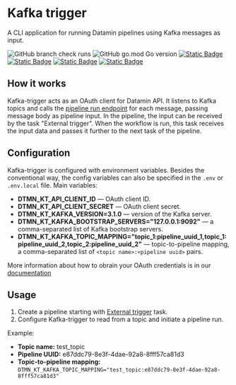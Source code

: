 # Kafka trigger
A CLI application for running Datamin pipelines using Kafka messages as input.

![GitHub branch check runs](https://img.shields.io/github/check-runs/datamin-io/kafka-trigger/main?color=green)
![GitHub go.mod Go version](https://img.shields.io/github/go-mod/go-version/datamin-io/kafka-trigger?color=blue)
<a href="https://github.com/datamin-io/ylem?tab=Apache-2.0-1-ov-file">![Static Badge](https://img.shields.io/badge/license-Apache%202.0-blue)</a>
<a href="https://datamin.io" target="_blank">![Static Badge](https://img.shields.io/badge/website-datamin.io-blue)</a>
<a href="https://docs.datamin.io" target="_blank">![Static Badge](https://img.shields.io/badge/documentation-docs.datamin.io-blue)</a>
<a href="https://join.slack.com/t/datamincommunity/shared_invite/zt-2nawzl6h0-qqJ0j7Vx_AEHfnB45xJg2Q" target="_blank">![Static Badge](https://img.shields.io/badge/community-join%20Slack-blue)</a>

## How it works
Kafka-trigger acts as an OAuth client for Datamin API. It listens to Kafka topics and calls the [pipeline run endpoint](https://docs.datamin.io/datamin-api/api-endpoints#run-workflow) for each message, passing message body as pipeline input.
In the pipeline, the input can be received by the task "External trigger". When the workflow is run, this task receives the input data and passes it further to the next task of the pipeline.

## Configuration
Kafka-trigger is configured with environment variables. 
Besides the conventional way, the config variables can also be specified in the `.env` or `.env.local` file.
Main variables:
- **DTMN_KT_API_CLIENT_ID** — OAuth client ID.
- **DTMN_KT_API_CLIENT_SECRET** — OAuth client secret.
- **DTMN_KT_KAFKA_VERSION=3.1.0** — version of the Kafka server.
- **DTMN_KT_KAFKA_BOOTSTRAP_SERVERS="127.0.0.1:9092"** — a comma-separated list of Kafka bootstrap servers.
- **DTMN_KT_KAFKA_TOPIC_MAPPING="topic_1:pipeline_uuid_1,topic_1:pipeline_uuid_2,topic_2:pipeline_uuid_2"** — topic-to-pipeline mapping, a comma-separated list of `<topic name>:<pipeline uuid>` pairs.

More information about how to obrain your OAuth credentials is in our [documentation](https://docs.datamin.io/datamin-api/oauth-clients)

## Usage
1. Create a pipeline starting with [External trigger](https://docs.datamin.io/workflows-and-actions/tasks-ip#external-trigger) task.
2. Configure Kafka-trigger to read from a topic and initiate a pipeline run.

Example:
  * **Topic name:** test_topic
  * **Pipeline UUID:** e87ddc79-8e3f-4dae-92a8-8fff57ca81d3
  * **Topic-to-pipeline mapping:** `DTMN_KT_KAFKA_TOPIC_MAPPING="test_topic:e87ddc79-8e3f-4dae-92a8-8fff57ca81d3"`
